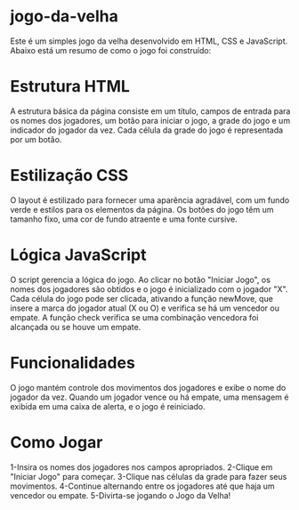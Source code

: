 # jogo-da-velha

Este é um simples jogo da velha desenvolvido em HTML, CSS e JavaScript. Abaixo está um resumo de como o jogo foi construído:

# Estrutura HTML

A estrutura básica da página consiste em um título, campos de entrada para os nomes dos jogadores, um botão para iniciar o jogo, a grade do jogo e um indicador do jogador da vez.
Cada célula da grade do jogo é representada por um botão.

# Estilização CSS

O layout é estilizado para fornecer uma aparência agradável, com um fundo verde e estilos para os elementos da página.
Os botões do jogo têm um tamanho fixo, uma cor de fundo atraente e uma fonte cursive.

# Lógica JavaScript

O script gerencia a lógica do jogo.
Ao clicar no botão "Iniciar Jogo", os nomes dos jogadores são obtidos e o jogo é inicializado com o jogador "X".
Cada célula do jogo pode ser clicada, ativando a função newMove, que insere a marca do jogador atual (X ou O) e verifica se há um vencedor ou empate.
A função check verifica se uma combinação vencedora foi alcançada ou se houve um empate.

# Funcionalidades

O jogo mantém controle dos movimentos dos jogadores e exibe o nome do jogador da vez.
Quando um jogador vence ou há empate, uma mensagem é exibida em uma caixa de alerta, e o jogo é reiniciado.

# Como Jogar

1-Insira os nomes dos jogadores nos campos apropriados.
2-Clique em "Iniciar Jogo" para começar.
3-Clique nas células da grade para fazer seus movimentos.
4-Continue alternando entre os jogadores até que haja um vencedor ou empate.
5-Divirta-se jogando o Jogo da Velha!
